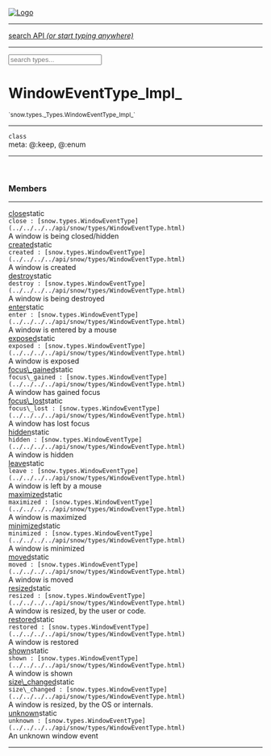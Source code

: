
[![Logo](../../../../images/logo.png)](../../../../api/index.html)

<hr/>
<a href="#" id="search_bar" onclick="return;"><div> search API <em>(or start typing anywhere)</em> </div></a>
<hr/>

<script src="../../../../js/omnibar.js"> </script>
<link rel="stylesheet" type="text/css" href="../../../../css/omnibar.css" media="all">

<div id="omnibar"> <a href="#" onclick="return" id="omnibar_close"></a> <input id="omnibar_text" type="text" placeholder="search types..."></input></div>
<script  id="typelist" data-relpath="../../../../" data-types="snow.App,snow.AppFixedTimestep,snow.Snow,snow._Snow.Core,snow.api.Debug,snow.api.DebugError,snow.api.File,snow.api.FileHandle,snow.api.FileSeek,snow.api.Libs,snow.api.Promise,snow.api.PromiseError,snow.api.PromiseState,snow.api.Promises,snow.api.Timer,snow.api._Debug.LogError,snow.api._File.FileHandle_Impl_,snow.api._File.FileSeek_Impl_,snow.api._Promise.PromiseState_Impl_,snow.api.buffers.ArrayBuffer,snow.api.buffers.ArrayBufferIO,snow.api.buffers.ArrayBufferView,snow.api.buffers.Float32Array,snow.api.buffers.Float64Array,snow.api.buffers.Int16Array,snow.api.buffers.Int32Array,snow.api.buffers.Int8Array,snow.api.buffers.TAError,snow.api.buffers.TypedArrayType,snow.api.buffers.Uint16Array,snow.api.buffers.Uint32Array,snow.api.buffers.Uint8Array,snow.api.buffers.Uint8ClampedArray,snow.api.buffers._ArrayBuffer.ArrayBuffer_Impl_,snow.api.buffers._Float32Array.Float32Array_Impl_,snow.api.buffers._Float64Array.Float64Array_Impl_,snow.api.buffers._Int16Array.Int16Array_Impl_,snow.api.buffers._Int32Array.Int32Array_Impl_,snow.api.buffers._Int8Array.Int8Array_Impl_,snow.api.buffers._TypedArrayType.TypedArrayType_Impl_,snow.api.buffers._Uint16Array.Uint16Array_Impl_,snow.api.buffers._Uint32Array.Uint32Array_Impl_,snow.api.buffers._Uint8Array.Uint8Array_Impl_,snow.api.buffers._Uint8ClampedArray.Uint8ClampedArray_Impl_,snow.core.native.Core,snow.core.native._Core.StaticSnow,snow.core.native.assets.Assets,snow.core.native.assets._Assets.NativeAudioDataBlob,snow.core.native.assets._Assets.NativeAudioDataInfo,snow.core.native.assets._Assets.NativeAudioInfo,snow.core.native.audio.Audio,snow.core.native.audio.Sound,snow.core.native.input.Input,snow.core.native.io.IO,snow.core.native.window.Windowing,snow.modules.interfaces.Assets,snow.modules.interfaces.Audio,snow.modules.interfaces.IO,snow.modules.interfaces.Input,snow.modules.interfaces.Windowing,snow.modules.openal.AL,snow.modules.openal.ALC,snow.modules.openal.ALHelper,snow.modules.openal.Audio,snow.modules.openal.Context,snow.modules.openal.Device,snow.modules.openal.Sound,snow.modules.openal._AL.Context_Impl_,snow.modules.openal._AL.Device_Impl_,snow.modules.openal.sound.ALSound,snow.modules.openal.sound.ALStream,snow.modules.openal.sound.Sound,snow.modules.opengl.GL,snow.modules.opengl.GLActiveInfo,snow.modules.opengl.GLBuffer,snow.modules.opengl.GLContextAttributes,snow.modules.opengl.GLFramebuffer,snow.modules.opengl.GLProgram,snow.modules.opengl.GLRenderbuffer,snow.modules.opengl.GLShader,snow.modules.opengl.GLTexture,snow.modules.opengl.GLUniformLocation,snow.modules.opengl.native.GL,snow.modules.opengl.native.GLActiveInfo,snow.modules.opengl.native.GLBO,snow.modules.opengl.native.GLBuffer,snow.modules.opengl.native.GLContextAttributes,snow.modules.opengl.native.GLFBO,snow.modules.opengl.native.GLFramebuffer,snow.modules.opengl.native.GLObject,snow.modules.opengl.native.GLPO,snow.modules.opengl.native.GLProgram,snow.modules.opengl.native.GLRBO,snow.modules.opengl.native.GLRenderbuffer,snow.modules.opengl.native.GLSO,snow.modules.opengl.native.GLShader,snow.modules.opengl.native.GLShaderPrecisionFormat,snow.modules.opengl.native.GLTO,snow.modules.opengl.native.GLTexture,snow.modules.opengl.native.GLUniformLocation,snow.modules.opengl.native.GL_FFI,snow.modules.opengl.native._GL.GLBuffer_Impl_,snow.modules.opengl.native._GL.GLFramebuffer_Impl_,snow.modules.opengl.native._GL.GLProgram_Impl_,snow.modules.opengl.native._GL.GLRenderbuffer_Impl_,snow.modules.opengl.native._GL.GLShader_Impl_,snow.modules.opengl.native._GL.GLTexture_Impl_,snow.modules.opengl.native._GL.GLUniformLocation_Impl_,snow.modules.sdl.ControllerEventType,snow.modules.sdl.Input,snow.modules.sdl.KeyEventType,snow.modules.sdl.ModValue,snow.modules.sdl.MouseEventType,snow.modules.sdl.TouchEventType,snow.modules.sdl.Windowing,snow.modules.sdl._Input.ControllerEventType_Impl_,snow.modules.sdl._Input.KeyEventType_Impl_,snow.modules.sdl._Input.ModValue_Impl_,snow.modules.sdl._Input.MouseEventType_Impl_,snow.modules.sdl._Input.TouchEventType_Impl_,snow.system.assets.Asset,snow.system.assets.AssetBytes,snow.system.assets.AssetImage,snow.system.assets.AssetJSON,snow.system.assets.AssetText,snow.system.assets.Assets,snow.system.assets._Assets.AssetsModule,snow.system.audio.Audio,snow.system.audio.AudioModule,snow.system.audio.Sound,snow.system.input.Input,snow.system.input.Keycodes,snow.system.input.MapIntBool,snow.system.input.MapIntFloat,snow.system.input.Scancodes,snow.system.input._Input.InputModule,snow.system.io.IO,snow.system.io._IO.IOModule,snow.system.module.Assets,snow.system.module.Audio,snow.system.module.IO,snow.system.module.Input,snow.system.module.Sound,snow.system.module.Windowing,snow.system.window.Window,snow.system.window.Windowing,snow.system.window._Windowing.WindowHandleMap,snow.system.window._Windowing.WindowingModule,snow.types.AppConfig,snow.types.AppConfigNative,snow.types.AppConfigWeb,snow.types.Asset,snow.types.AssetBytes,snow.types.AssetImage,snow.types.AssetJSON,snow.types.AssetText,snow.types.AssetType,snow.types.AudioDataBlob,snow.types.AudioDataInfo,snow.types.AudioFormatType,snow.types.AudioHandle,snow.types.AudioInfo,snow.types.DisplayMode,snow.types.Error,snow.types.FileEvent,snow.types.FileEventType,snow.types.FileFilter,snow.types.GamepadDeviceEventType,snow.types.IODataOptions,snow.types.ImageInfo,snow.types.InputEvent,snow.types.InputEventType,snow.types.Key,snow.types.ModState,snow.types.OpenGLProfile,snow.types.Platform,snow.types.RenderConfig,snow.types.RenderConfigOpenGL,snow.types.Scan,snow.types.SnowConfig,snow.types.SystemEvent,snow.types.SystemEventType,snow.types.TextEventType,snow.types.WindowConfig,snow.types.WindowEvent,snow.types.WindowEventType,snow.types.WindowHandle,snow.types.WindowingConfig,snow.types._Types.AssetType_Impl_,snow.types._Types.AudioFormatType_Impl_,snow.types._Types.FileEventType_Impl_,snow.types._Types.GamepadDeviceEventType_Impl_,snow.types._Types.InputEventType_Impl_,snow.types._Types.OpenGLProfile_Impl_,snow.types._Types.Platform_Impl_,snow.types._Types.SystemEventType_Impl_,snow.types._Types.TextEventType_Impl_,snow.types._Types.WindowEventType_Impl_"></script>


<h1>WindowEventType_Impl_</h1>
<small>`snow.types._Types.WindowEventType_Impl_`</small>



<hr/>

`class`<br/><span class="meta">
meta: @:keep, @:enum</span>

<hr/>


&nbsp;
&nbsp;




<h3>Members</h3> <hr/><span class="member apipage">
                <a name="close"><a class="lift" href="#close">close</a></a><span class="inline-block static">static</span><div class="clear"></div>
                <code class="signature apipage">close : [snow.types.WindowEventType](../../../../api/snow/types/WindowEventType.html)</code><br/></span>
            <span class="small_desc_flat">A window is being closed/hidden</span><br/><span class="member apipage">
                <a name="created"><a class="lift" href="#created">created</a></a><span class="inline-block static">static</span><div class="clear"></div>
                <code class="signature apipage">created : [snow.types.WindowEventType](../../../../api/snow/types/WindowEventType.html)</code><br/></span>
            <span class="small_desc_flat">A window is created</span><br/><span class="member apipage">
                <a name="destroy"><a class="lift" href="#destroy">destroy</a></a><span class="inline-block static">static</span><div class="clear"></div>
                <code class="signature apipage">destroy : [snow.types.WindowEventType](../../../../api/snow/types/WindowEventType.html)</code><br/></span>
            <span class="small_desc_flat">A window is being destroyed</span><br/><span class="member apipage">
                <a name="enter"><a class="lift" href="#enter">enter</a></a><span class="inline-block static">static</span><div class="clear"></div>
                <code class="signature apipage">enter : [snow.types.WindowEventType](../../../../api/snow/types/WindowEventType.html)</code><br/></span>
            <span class="small_desc_flat">A window is entered by a mouse</span><br/><span class="member apipage">
                <a name="exposed"><a class="lift" href="#exposed">exposed</a></a><span class="inline-block static">static</span><div class="clear"></div>
                <code class="signature apipage">exposed : [snow.types.WindowEventType](../../../../api/snow/types/WindowEventType.html)</code><br/></span>
            <span class="small_desc_flat">A window is exposed</span><br/><span class="member apipage">
                <a name="focus_gained"><a class="lift" href="#focus_gained">focus\_gained</a></a><span class="inline-block static">static</span><div class="clear"></div>
                <code class="signature apipage">focus\_gained : [snow.types.WindowEventType](../../../../api/snow/types/WindowEventType.html)</code><br/></span>
            <span class="small_desc_flat">A window has gained focus</span><br/><span class="member apipage">
                <a name="focus_lost"><a class="lift" href="#focus_lost">focus\_lost</a></a><span class="inline-block static">static</span><div class="clear"></div>
                <code class="signature apipage">focus\_lost : [snow.types.WindowEventType](../../../../api/snow/types/WindowEventType.html)</code><br/></span>
            <span class="small_desc_flat">A window has lost focus</span><br/><span class="member apipage">
                <a name="hidden"><a class="lift" href="#hidden">hidden</a></a><span class="inline-block static">static</span><div class="clear"></div>
                <code class="signature apipage">hidden : [snow.types.WindowEventType](../../../../api/snow/types/WindowEventType.html)</code><br/></span>
            <span class="small_desc_flat">A window is hidden</span><br/><span class="member apipage">
                <a name="leave"><a class="lift" href="#leave">leave</a></a><span class="inline-block static">static</span><div class="clear"></div>
                <code class="signature apipage">leave : [snow.types.WindowEventType](../../../../api/snow/types/WindowEventType.html)</code><br/></span>
            <span class="small_desc_flat">A window is left by a mouse</span><br/><span class="member apipage">
                <a name="maximized"><a class="lift" href="#maximized">maximized</a></a><span class="inline-block static">static</span><div class="clear"></div>
                <code class="signature apipage">maximized : [snow.types.WindowEventType](../../../../api/snow/types/WindowEventType.html)</code><br/></span>
            <span class="small_desc_flat">A window is maximized</span><br/><span class="member apipage">
                <a name="minimized"><a class="lift" href="#minimized">minimized</a></a><span class="inline-block static">static</span><div class="clear"></div>
                <code class="signature apipage">minimized : [snow.types.WindowEventType](../../../../api/snow/types/WindowEventType.html)</code><br/></span>
            <span class="small_desc_flat">A window is minimized</span><br/><span class="member apipage">
                <a name="moved"><a class="lift" href="#moved">moved</a></a><span class="inline-block static">static</span><div class="clear"></div>
                <code class="signature apipage">moved : [snow.types.WindowEventType](../../../../api/snow/types/WindowEventType.html)</code><br/></span>
            <span class="small_desc_flat">A window is moved</span><br/><span class="member apipage">
                <a name="resized"><a class="lift" href="#resized">resized</a></a><span class="inline-block static">static</span><div class="clear"></div>
                <code class="signature apipage">resized : [snow.types.WindowEventType](../../../../api/snow/types/WindowEventType.html)</code><br/></span>
            <span class="small_desc_flat">A window is resized, by the user or code.</span><br/><span class="member apipage">
                <a name="restored"><a class="lift" href="#restored">restored</a></a><span class="inline-block static">static</span><div class="clear"></div>
                <code class="signature apipage">restored : [snow.types.WindowEventType](../../../../api/snow/types/WindowEventType.html)</code><br/></span>
            <span class="small_desc_flat">A window is restored</span><br/><span class="member apipage">
                <a name="shown"><a class="lift" href="#shown">shown</a></a><span class="inline-block static">static</span><div class="clear"></div>
                <code class="signature apipage">shown : [snow.types.WindowEventType](../../../../api/snow/types/WindowEventType.html)</code><br/></span>
            <span class="small_desc_flat">A window is shown</span><br/><span class="member apipage">
                <a name="size_changed"><a class="lift" href="#size_changed">size\_changed</a></a><span class="inline-block static">static</span><div class="clear"></div>
                <code class="signature apipage">size\_changed : [snow.types.WindowEventType](../../../../api/snow/types/WindowEventType.html)</code><br/></span>
            <span class="small_desc_flat">A window is resized, by the OS or internals.</span><br/><span class="member apipage">
                <a name="unknown"><a class="lift" href="#unknown">unknown</a></a><span class="inline-block static">static</span><div class="clear"></div>
                <code class="signature apipage">unknown : [snow.types.WindowEventType](../../../../api/snow/types/WindowEventType.html)</code><br/></span>
            <span class="small_desc_flat">An unknown window event</span><br/>



<hr/>

&nbsp;
&nbsp;
&nbsp;
&nbsp;